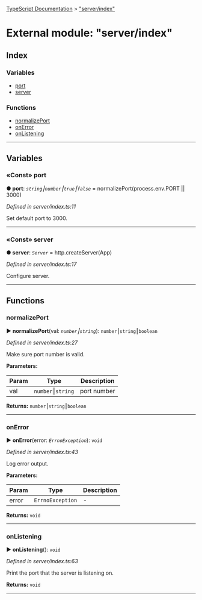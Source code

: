 [TypeScript Documentation](../README.md) > ["server/index"](../modules/_server_index_.md)



# External module: "server/index"

## Index

### Variables

* [port](_server_index_.md#port)
* [server](_server_index_.md#server)


### Functions

* [normalizePort](_server_index_.md#normalizeport)
* [onError](_server_index_.md#onerror)
* [onListening](_server_index_.md#onlistening)



---
## Variables
<a id="port"></a>

### «Const» port

**●  port**:  *`string`⎮`number`⎮`true`⎮`false`*  =  normalizePort(process.env.PORT || 3000)

*Defined in server/index.ts:11*



Set default port to 3000.




___

<a id="server"></a>

### «Const» server

**●  server**:  *`Server`*  =  http.createServer(App)

*Defined in server/index.ts:17*



Configure server.




___


## Functions
<a id="normalizeport"></a>

###  normalizePort

► **normalizePort**(val: *`number`⎮`string`*): `number`⎮`string`⎮`boolean`



*Defined in server/index.ts:27*



Make sure port number is valid.


**Parameters:**

| Param | Type | Description |
| ------ | ------ | ------ |
| val | `number`⎮`string`   |  port number |





**Returns:** `number`⎮`string`⎮`boolean`





___

<a id="onerror"></a>

###  onError

► **onError**(error: *`ErrnoException`*): `void`



*Defined in server/index.ts:43*



Log error output.


**Parameters:**

| Param | Type | Description |
| ------ | ------ | ------ |
| error | `ErrnoException`   |  - |





**Returns:** `void`





___

<a id="onlistening"></a>

###  onListening

► **onListening**(): `void`



*Defined in server/index.ts:63*



Print the port that the server is listening on.




**Returns:** `void`





___


